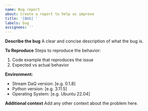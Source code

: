 ```yaml
---
name: Bug report
about: Create a report to help us improve
title: '[BUG] '
labels: bug
assignees: ''
---
```


**Describe the bug**
A clear and concise description of what the bug is.

**To Reproduce**
Steps to reproduce the behavior:
1. Code example that reproduces the issue
2. Expected vs actual behavior

**Environment:**
- Stream DaQ version: [e.g. 0.1.8]
- Python version: [e.g. 3.11.5]
- Operating System: [e.g. Ubuntu 22.04]

**Additional context**
Add any other context about the problem here.